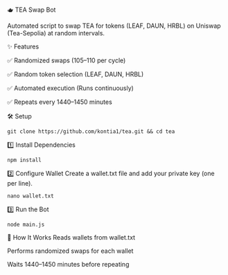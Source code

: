 🫖 TEA Swap Bot

Automated script to swap TEA for tokens (LEAF, DAUN, HRBL) on Uniswap (Tea-Sepolia) at random intervals.

✨ Features

✅ Randomized swaps (105–110 per cycle)

✅ Random token selection (LEAF, DAUN, HRBL)

✅ Automated execution (Runs continuously)

✅ Repeats every 1440–1450 minutes


🛠 Setup
```
git clone https://github.com/kontia1/tea.git && cd tea
```

1️⃣ Install Dependencies
```
npm install
```

2️⃣ Configure Wallet
Create a wallet.txt file and add your private key (one per line).
```
nano wallet.txt
```


3️⃣ Run the Bot
```
node main.js
```

🔄 How It Works
Reads wallets from wallet.txt

Performs randomized swaps for each wallet

Waits 1440–1450 minutes before repeating
